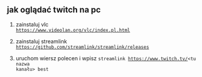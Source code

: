 ## jak oglądać twitch na pc

1. zainstaluj vlc<br/>
<code>https://www.videolan.org/vlc/index.pl.html</code>

2. zainstaluj streamlink<br/>
<code>https://github.com/streamlink/streamlink/releases</code>

3. uruchom wiersz polecen i wpisz
<code>streamlink https://www.twitch.tv/<tu nazwa kanału> best</code>
